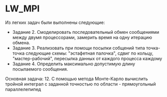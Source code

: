 # LW_MPI

Из легких задач были выполнены следующие:

- Задание 2. Смоделировать последовательный обмен сообщениями между двумя процессорами, замерить время на одну итерацию обмена.
- Задание 3. Реализовать при помощи посылки собщений типа точка-точка следующие схемы: "эстафетная палочка", сдвиг по кольцу, "мастер-рабочий", пересылка данных от каждого процесса каждому
- Задание 4. Определить максимально допустимую длину посылаемого сообщения.

Основная задача: 12. С помощью метода Монте-Карло вычислить тройной интеграл с заданной точностью по области - прямоугольный параллелепипед
